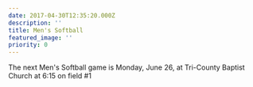 ```yaml
---
date: 2017-04-30T12:35:20.000Z
description: ''
title: Men's Softball
featured_image: ''
priority: 0
---
```

The next Men's Softball game is Monday, June 26, at Tri-County Baptist Church at 6:15 on field #1
